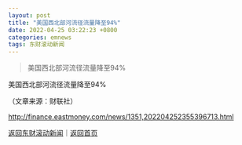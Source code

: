 ```yaml
---
layout: post
title: "美国西北部河流径流量降至94%"
date: 2022-04-25 03:22:23 +0800
categories: emnews
tags: 东财滚动新闻
---
```

> 美国西北部河流径流量降至94%

<p>美国西北部河流径流量降至94%</p><p class="em_media">（文章来源：财联社）</p>

<http://finance.eastmoney.com/news/1351,202204252355396713.html>

[返回东财滚动新闻](//finews.withounder.com/emnews/)｜[返回首页](//finews.withounder.com/)